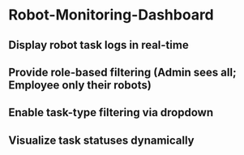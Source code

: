 # Robot-Monitoring-Dashboard
## Display robot task logs in real-time
## Provide role-based filtering (Admin sees all; Employee only their robots)
## Enable task-type filtering via dropdown
## Visualize task statuses dynamically
